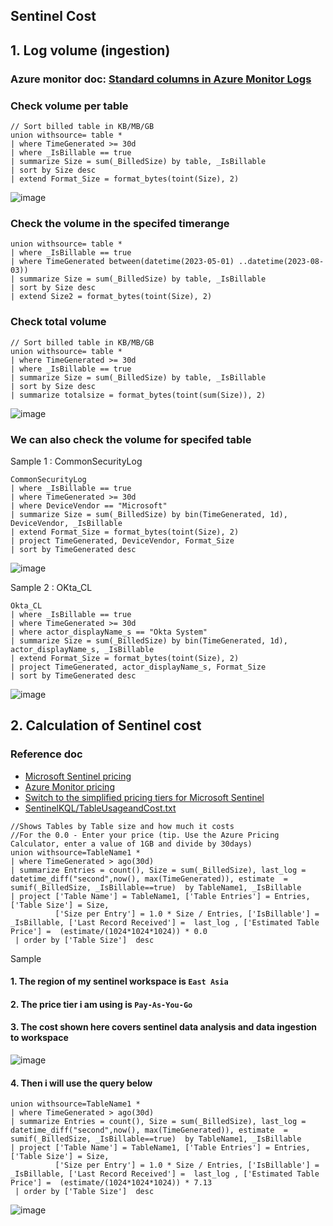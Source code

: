 ## Sentinel Cost

## 1. Log volume (ingestion)
### Azure monitor doc: [Standard columns in Azure Monitor Logs](https://learn.microsoft.com/en-us/azure/azure-monitor/logs/log-standard-columns#_billedsize)
### Check volume per table
```kusto
// Sort billed table in KB/MB/GB
union withsource= table *
| where TimeGenerated >= 30d
| where _IsBillable == true
| summarize Size = sum(_BilledSize) by table, _IsBillable 
| sort by Size desc 
| extend Format_Size = format_bytes(toint(Size), 2)
```
![image](https://github.com/guguji666666/GJS-Sentinel-Tips/assets/96930989/60e89eb8-6355-4666-bdfd-8269d138d317)

### Check the volume in the specifed timerange
```kusto
union withsource= table *
| where _IsBillable == true
| where TimeGenerated between(datetime(2023-05-01) ..datetime(2023-08-03))
| summarize Size = sum(_BilledSize) by table, _IsBillable 
| sort by Size desc 
| extend Size2 = format_bytes(toint(Size), 2)
```

### Check total volume
```kusto
// Sort billed table in KB/MB/GB
union withsource= table *
| where TimeGenerated >= 30d
| where _IsBillable == true
| summarize Size = sum(_BilledSize) by table, _IsBillable 
| sort by Size desc 
| summarize totalsize = format_bytes(toint(sum(Size)), 2)
```
![image](https://github.com/guguji666666/GJS-Sentinel-Tips/assets/96930989/57d5a31a-a5cb-4226-96ce-3640466a5038)

### We can also check the volume for specifed table
Sample 1 : CommonSecurityLog
```kusto
CommonSecurityLog
| where _IsBillable == true
| where TimeGenerated >= 30d
| where DeviceVendor == "Microsoft"
| summarize Size = sum(_BilledSize) by bin(TimeGenerated, 1d), DeviceVendor, _IsBillable 
| extend Format_Size = format_bytes(toint(Size), 2)
| project TimeGenerated, DeviceVendor, Format_Size
| sort by TimeGenerated desc
```
![image](https://github.com/guguji666666/GJS-Sentinel-Tips/assets/96930989/9c4248db-3eaa-4d4f-a442-a4c451caf149)

Sample 2 : OKta_CL
```kusto
Okta_CL
| where _IsBillable == true
| where TimeGenerated >= 30d
| where actor_displayName_s == "Okta System"
| summarize Size = sum(_BilledSize) by bin(TimeGenerated, 1d), actor_displayName_s, _IsBillable 
| extend Format_Size = format_bytes(toint(Size), 2)
| project TimeGenerated, actor_displayName_s, Format_Size
| sort by TimeGenerated desc
```
![image](https://github.com/guguji666666/GJS-Sentinel-Tips/assets/96930989/81bce13d-aba7-48c1-b97f-7bf6ea8aec8e)

## 2. Calculation of Sentinel cost
### Reference doc
* [Microsoft Sentinel pricing](https://azure.microsoft.com/en-us/pricing/details/microsoft-sentinel/)
* [Azure Monitor pricing](https://azure.microsoft.com/en-us/pricing/details/monitor/)
* [Switch to the simplified pricing tiers for Microsoft Sentinel](https://learn.microsoft.com/en-us/azure/sentinel/enroll-simplified-pricing-tier?tabs=microsoft-sentinel)
* [SentinelKQL/TableUsageandCost.txt](https://github.com/rod-trent/SentinelKQL/blob/master/TableUsageandCost.txt)
```kusto
//Shows Tables by Table size and how much it costs
//For the 0.0 - Enter your price (tip. Use the Azure Pricing Calculator, enter a value of 1GB and divide by 30days)
union withsource=TableName1 *
| where TimeGenerated > ago(30d)
| summarize Entries = count(), Size = sum(_BilledSize), last_log = datetime_diff("second",now(), max(TimeGenerated)), estimate  = sumif(_BilledSize, _IsBillable==true)  by TableName1, _IsBillable
| project ['Table Name'] = TableName1, ['Table Entries'] = Entries, ['Table Size'] = Size,
          ['Size per Entry'] = 1.0 * Size / Entries, ['IsBillable'] = _IsBillable, ['Last Record Received'] =  last_log , ['Estimated Table Price'] =  (estimate/(1024*1024*1024)) * 0.0
 | order by ['Table Size']  desc
```

Sample
#### 1. The region of my sentinel workspace is `East Asia`
#### 2. The price tier i am using is `Pay-As-You-Go`
#### 3. The cost shown here covers sentinel data analysis and data ingestion to workspace
![image](https://github.com/guguji666666/GJS-Sentinel-Tips/assets/96930989/bd38d4c3-da2a-4bd2-a22d-ae9c8e7fc63d)
#### 4. Then i will use the query below
```kusto
union withsource=TableName1 *
| where TimeGenerated > ago(30d)
| summarize Entries = count(), Size = sum(_BilledSize), last_log = datetime_diff("second",now(), max(TimeGenerated)), estimate  = sumif(_BilledSize, _IsBillable==true)  by TableName1, _IsBillable
| project ['Table Name'] = TableName1, ['Table Entries'] = Entries, ['Table Size'] = Size,
          ['Size per Entry'] = 1.0 * Size / Entries, ['IsBillable'] = _IsBillable, ['Last Record Received'] =  last_log , ['Estimated Table Price'] =  (estimate/(1024*1024*1024)) * 7.13
 | order by ['Table Size']  desc
```
![image](https://github.com/guguji666666/GJS-Sentinel-Tips/assets/96930989/13569b25-d437-4855-adbc-f3ec52e4d6a3)


